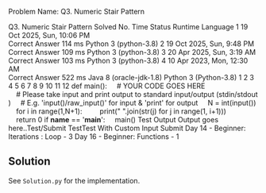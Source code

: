 Problem Name: Q3. Numeric Stair Pattern

Q3. Numeric Stair Pattern
Solved
No.	Time	Status	Runtime	Language
1
	19 Oct 2025, Sun, 10:06 PM	
Correct Answer
	114 ms	Python 3 (python-3.8)
2
	19 Oct 2025, Sun, 9:48 PM	
Correct Answer
	109 ms	Python 3 (python-3.8)
3
	20 Apr 2025, Sun, 3:19 AM	
Correct Answer
	103 ms	Python 3 (python-3.8)
4
	10 Apr 2023, Mon, 12:30 AM	
Correct Answer
	522 ms	Java 8 (oracle-jdk-1.8)
Python 3 (Python-3.8)
1
2
3
4
5
6
7
8
9
10
11
12
def main():
    # YOUR CODE GOES HERE
    # Please take input and print output to standard input/output (stdin/stdout)
    # E.g. 'input()/raw_input()' for input & 'print' for output
    N = int(input())
    for i in range(1,N+1):
        print(" ".join(str(j) for j in range(1, i+1)))    
    return 0
if __name__ == '__main__':
    main()
Test Output
Output goes here..Test/Submit
TestTest With Custom Input
Submit
Day 14 - Beginner: Iterations : Loop - 3
Day 16 - Beginner: Functions - 1

## Solution

See `Solution.py` for the implementation.